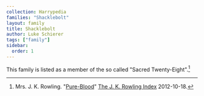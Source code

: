 ```yaml
---
collection: Harrypedia
families: "Shacklebolt"
layout: family
title: Shacklebolt
author: Luke Schierer
tags: ["family"]
sidebar:
  order: 1
---
```




This family is listed as a member of the so called "Sacred Twenty-Eight".[^221205-1] 

[^221205-1]: Mrs. J. K. Rowling. "[Pure-Blood]" [The J. K. Rowling Index] 2012-10-18.

[Pure-Blood]: https://www.rowlingindex.org/work/pmpbl/

[The J. K. Rowling Index]: https://www.rowlingindex.org/
